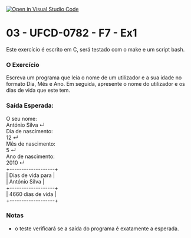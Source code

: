 [![Open in Visual Studio Code](https://classroom.github.com/assets/open-in-vscode-c66648af7eb3fe8bc4f294546bfd86ef473780cde1dea487d3c4ff354943c9ae.svg)](https://classroom.github.com/online_ide?assignment_repo_id=10254978&assignment_repo_type=AssignmentRepo)
# 03 - UFCD-0782 - F7 - Ex1
Este exercício é escrito em C, será testado com o make e um script bash.

### O Exercício
Escreva um programa que leia o nome de um utilizador e a sua idade no formato Dia, Mês e
Ano. Em seguida, apresente o nome do utilizador e os dias de vida que este tem.


### Saída Esperada:
    
O seu nome:  
António Silva ↵  
Dia de nascimento:  
12 ↵  
Mês de nascimento:  
5 ↵  
Ano de nascimento:  
2010 ↵  
+-------------------+  
| Dias de vida para |  
| António Silva     |  
+-------------------+  
| 4660 dias de vida |  
+-------------------+   


### Notas
- o teste verificará se a saída do programa é exatamente a esperada.  
